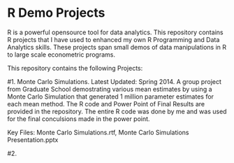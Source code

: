 # R Demo Projects
 
R is a powerful opensource tool for data analytics.  This repository contains R projects that I have used to enhanced my own R Programming and Data Analytics skills.  These projects span small demos of data manipulations in R to large scale econometric programs.  
 
This repository contains the following Projects:  

#1. Monte Carlo Simulations. Latest Updated: Spring 2014.
A group project from Graduate School demostrating various mean estimates by using a Monte Carlo Simulation that generated 1 million parameter estimates for each mean method. The R code and Power Point of Final Results are provided in the repository. The entire R code was done by me and was used for the final conculsions made in the power point. 

Key Files: Monte Carlo Simulations.rtf, Monte Carlo Simulations Presentation.pptx

#2.







